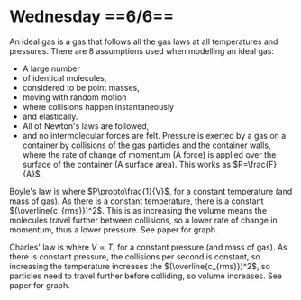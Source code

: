 # Wednesday ==6/6==


An ideal gas is a gas that follows all the gas laws at all temperatures and pressures.
There are 8 assumptions used when modelling an ideal gas:
- A large number
- of identical molecules,
- considered to be point masses,
- moving with random motion
- where collisions happen instantaneously
- and elastically.
- All of Newton's laws are followed,
- and no intermolecular forces are felt.
Pressure is exerted by a gas on a container by collisions of the gas particles and the container walls, where the rate of change of momentum (A force) is applied over the surface of the container (A surface area). This works as $P=\frac{F}{A}$.

Boyle's law is where $P\propto\frac{1}{V}$, for a constant temperature (and mass of gas). As there is a constant temperature, there is a constant $(\overline{c_{rms}})^2$. This is as increasing the volume  means the molecules travel further between collisions, so a lower rate of change in momentum, thus a lower pressure. See paper for graph.

Charles' law is where $V\propto T$, for a constant pressure (and mass of gas). As there is constant pressure, the collisions per second is constant, so increasing the temperature increases the $(\overline{c_{rms}})^2$, so particles need to travel further before colliding, so volume increases. See paper for graph.